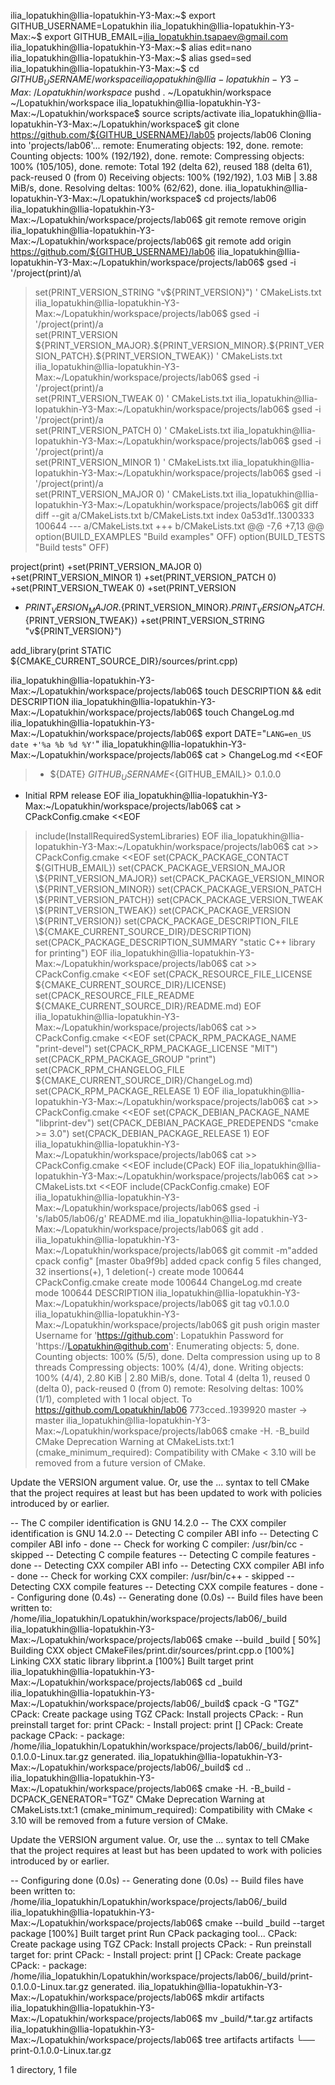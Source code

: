 ilia_lopatukhin@Ilia-lopatukhin-Y3-Max:~$ export GITHUB_USERNAME=Lopatukhin
ilia_lopatukhin@Ilia-lopatukhin-Y3-Max:~$ export GITHUB_EMAIL=ilia_lopatukhin.tsapaev@gmail.com
ilia_lopatukhin@Ilia-lopatukhin-Y3-Max:~$ alias edit=nano
ilia_lopatukhin@Ilia-lopatukhin-Y3-Max:~$ alias gsed=sed
ilia_lopatukhin@Ilia-lopatukhin-Y3-Max:~$ cd ${GITHUB_USERNAME}/workspace
ilia_lopatukhin@Ilia-lopatukhin-Y3-Max:~/Lopatukhin/workspace$ pushd .
~/Lopatukhin/workspace ~/Lopatukhin/workspace
ilia_lopatukhin@Ilia-lopatukhin-Y3-Max:~/Lopatukhin/workspace$ source scripts/activate
ilia_lopatukhin@Ilia-lopatukhin-Y3-Max:~/Lopatukhin/workspace$ git clone https://github.com/${GITHUB_USERNAME}/lab05 projects/lab06
Cloning into 'projects/lab06'...
remote: Enumerating objects: 192, done.
remote: Counting objects: 100% (192/192), done.
remote: Compressing objects: 100% (105/105), done.
remote: Total 192 (delta 62), reused 188 (delta 61), pack-reused 0 (from 0)
Receiving objects: 100% (192/192), 1.03 MiB | 3.88 MiB/s, done.
Resolving deltas: 100% (62/62), done.
ilia_lopatukhin@Ilia-lopatukhin-Y3-Max:~/Lopatukhin/workspace$ cd projects/lab06
ilia_lopatukhin@Ilia-lopatukhin-Y3-Max:~/Lopatukhin/workspace/projects/lab06$ git remote remove origin
ilia_lopatukhin@Ilia-lopatukhin-Y3-Max:~/Lopatukhin/workspace/projects/lab06$ git remote add origin https://github.com/${GITHUB_USERNAME}/lab06
ilia_lopatukhin@Ilia-lopatukhin-Y3-Max:~/Lopatukhin/workspace/projects/lab06$ gsed -i '/project(print)/a\
> set(PRINT_VERSION_STRING "v\${PRINT_VERSION}")
> ' CMakeLists.txt
ilia_lopatukhin@Ilia-lopatukhin-Y3-Max:~/Lopatukhin/workspace/projects/lab06$ gsed -i '/project(print)/a\
> set(PRINT_VERSION\
>   \${PRINT_VERSION_MAJOR}.\${PRINT_VERSION_MINOR}.\${PRINT_VERSION_PATCH}.\${PRINT_VERSION_TWEAK})
> ' CMakeLists.txt
ilia_lopatukhin@Ilia-lopatukhin-Y3-Max:~/Lopatukhin/workspace/projects/lab06$ gsed -i '/project(print)/a\
> set(PRINT_VERSION_TWEAK 0)
> ' CMakeLists.txt
ilia_lopatukhin@Ilia-lopatukhin-Y3-Max:~/Lopatukhin/workspace/projects/lab06$ gsed -i '/project(print)/a\
> set(PRINT_VERSION_PATCH 0)
> ' CMakeLists.txt
ilia_lopatukhin@Ilia-lopatukhin-Y3-Max:~/Lopatukhin/workspace/projects/lab06$ gsed -i '/project(print)/a\
> set(PRINT_VERSION_MINOR 1)
> ' CMakeLists.txt
ilia_lopatukhin@Ilia-lopatukhin-Y3-Max:~/Lopatukhin/workspace/projects/lab06$ gsed -i '/project(print)/a\
> set(PRINT_VERSION_MAJOR 0)
> ' CMakeLists.txt
ilia_lopatukhin@Ilia-lopatukhin-Y3-Max:~/Lopatukhin/workspace/projects/lab06$ git diff
diff --git a/CMakeLists.txt b/CMakeLists.txt
index 0a53d1f..1300333 100644
--- a/CMakeLists.txt
+++ b/CMakeLists.txt
@@ -7,6 +7,13 @@ option(BUILD_EXAMPLES "Build examples" OFF)
 option(BUILD_TESTS "Build tests" OFF)
 
 project(print)
+set(PRINT_VERSION_MAJOR 0)
+set(PRINT_VERSION_MINOR 1)
+set(PRINT_VERSION_PATCH 0)
+set(PRINT_VERSION_TWEAK 0)
+set(PRINT_VERSION
+  ${PRINT_VERSION_MAJOR}.${PRINT_VERSION_MINOR}.${PRINT_VERSION_PATCH}.${PRINT_VERSION_TWEAK})
+set(PRINT_VERSION_STRING "v${PRINT_VERSION}")
 
 add_library(print STATIC ${CMAKE_CURRENT_SOURCE_DIR}/sources/print.cpp)
 
ilia_lopatukhin@Ilia-lopatukhin-Y3-Max:~/Lopatukhin/workspace/projects/lab06$ touch DESCRIPTION && edit DESCRIPTION
ilia_lopatukhin@Ilia-lopatukhin-Y3-Max:~/Lopatukhin/workspace/projects/lab06$ touch ChangeLog.md
ilia_lopatukhin@Ilia-lopatukhin-Y3-Max:~/Lopatukhin/workspace/projects/lab06$ export DATE="`LANG=en_US date +'%a %b %d %Y'`"
ilia_lopatukhin@Ilia-lopatukhin-Y3-Max:~/Lopatukhin/workspace/projects/lab06$ cat > ChangeLog.md <<EOF
> * ${DATE} ${GITHUB_USERNAME} <${GITHUB_EMAIL}> 0.1.0.0
- Initial RPM release
EOF
ilia_lopatukhin@Ilia-lopatukhin-Y3-Max:~/Lopatukhin/workspace/projects/lab06$ cat > CPackConfig.cmake <<EOF
> include(InstallRequiredSystemLibraries)
EOF
ilia_lopatukhin@Ilia-lopatukhin-Y3-Max:~/Lopatukhin/workspace/projects/lab06$ cat >> CPackConfig.cmake <<EOF
> set(CPACK_PACKAGE_CONTACT ${GITHUB_EMAIL})
set(CPACK_PACKAGE_VERSION_MAJOR \${PRINT_VERSION_MAJOR})
set(CPACK_PACKAGE_VERSION_MINOR \${PRINT_VERSION_MINOR})
set(CPACK_PACKAGE_VERSION_PATCH \${PRINT_VERSION_PATCH})
set(CPACK_PACKAGE_VERSION_TWEAK \${PRINT_VERSION_TWEAK})
set(CPACK_PACKAGE_VERSION \${PRINT_VERSION})
set(CPACK_PACKAGE_DESCRIPTION_FILE \${CMAKE_CURRENT_SOURCE_DIR}/DESCRIPTION)
set(CPACK_PACKAGE_DESCRIPTION_SUMMARY "static C++ library for printing")
EOF
ilia_lopatukhin@Ilia-lopatukhin-Y3-Max:~/Lopatukhin/workspace/projects/lab06$ cat >> CPackConfig.cmake <<EOF
> set(CPACK_RESOURCE_FILE_LICENSE \${CMAKE_CURRENT_SOURCE_DIR}/LICENSE)
set(CPACK_RESOURCE_FILE_README \${CMAKE_CURRENT_SOURCE_DIR}/README.md)
EOF
ilia_lopatukhin@Ilia-lopatukhin-Y3-Max:~/Lopatukhin/workspace/projects/lab06$ cat >> CPackConfig.cmake <<EOF
> set(CPACK_RPM_PACKAGE_NAME "print-devel")
set(CPACK_RPM_PACKAGE_LICENSE "MIT")
set(CPACK_RPM_PACKAGE_GROUP "print")
set(CPACK_RPM_CHANGELOG_FILE \${CMAKE_CURRENT_SOURCE_DIR}/ChangeLog.md)
set(CPACK_RPM_PACKAGE_RELEASE 1)
EOF
ilia_lopatukhin@Ilia-lopatukhin-Y3-Max:~/Lopatukhin/workspace/projects/lab06$ cat >> CPackConfig.cmake <<EOF
> set(CPACK_DEBIAN_PACKAGE_NAME "libprint-dev")
set(CPACK_DEBIAN_PACKAGE_PREDEPENDS "cmake >= 3.0")
set(CPACK_DEBIAN_PACKAGE_RELEASE 1)
EOF
ilia_lopatukhin@Ilia-lopatukhin-Y3-Max:~/Lopatukhin/workspace/projects/lab06$ cat >> CPackConfig.cmake <<EOF
> include(CPack)
EOF
ilia_lopatukhin@Ilia-lopatukhin-Y3-Max:~/Lopatukhin/workspace/projects/lab06$ cat >> CMakeLists.txt <<EOF
> include(CPackConfig.cmake)
EOF
ilia_lopatukhin@Ilia-lopatukhin-Y3-Max:~/Lopatukhin/workspace/projects/lab06$ gsed -i 's/lab05/lab06/g' README.md
ilia_lopatukhin@Ilia-lopatukhin-Y3-Max:~/Lopatukhin/workspace/projects/lab06$ git add .
ilia_lopatukhin@Ilia-lopatukhin-Y3-Max:~/Lopatukhin/workspace/projects/lab06$ git commit -m"added cpack config"
[master 0ba9f9b] added cpack config
 5 files changed, 32 insertions(+), 1 deletion(-)
 create mode 100644 CPackConfig.cmake
 create mode 100644 ChangeLog.md
 create mode 100644 DESCRIPTION
ilia_lopatukhin@Ilia-lopatukhin-Y3-Max:~/Lopatukhin/workspace/projects/lab06$ git tag v0.1.0.0
ilia_lopatukhin@Ilia-lopatukhin-Y3-Max:~/Lopatukhin/workspace/projects/lab06$ git push origin master
Username for 'https://github.com': Lopatukhin
Password for 'https://Lopatukhin@github.com': 
Enumerating objects: 5, done.
Counting objects: 100% (5/5), done.
Delta compression using up to 8 threads
Compressing objects: 100% (4/4), done.
Writing objects: 100% (4/4), 2.80 KiB | 2.80 MiB/s, done.
Total 4 (delta 1), reused 0 (delta 0), pack-reused 0 (from 0)
remote: Resolving deltas: 100% (1/1), completed with 1 local object.
To https://github.com/Lopatukhin/lab06
   773cced..1939920  master -> master
ilia_lopatukhin@Ilia-lopatukhin-Y3-Max:~/Lopatukhin/workspace/projects/lab06$ cmake -H. -B_build
CMake Deprecation Warning at CMakeLists.txt:1 (cmake_minimum_required):
  Compatibility with CMake < 3.10 will be removed from a future version of
  CMake.

  Update the VERSION argument <min> value.  Or, use the <min>...<max> syntax
  to tell CMake that the project requires at least <min> but has been updated
  to work with policies introduced by <max> or earlier.


-- The C compiler identification is GNU 14.2.0
-- The CXX compiler identification is GNU 14.2.0
-- Detecting C compiler ABI info
-- Detecting C compiler ABI info - done
-- Check for working C compiler: /usr/bin/cc - skipped
-- Detecting C compile features
-- Detecting C compile features - done
-- Detecting CXX compiler ABI info
-- Detecting CXX compiler ABI info - done
-- Check for working CXX compiler: /usr/bin/c++ - skipped
-- Detecting CXX compile features
-- Detecting CXX compile features - done
-- Configuring done (0.4s)
-- Generating done (0.0s)
-- Build files have been written to: /home/ilia_lopatukhin/Lopatukhin/workspace/projects/lab06/_build
ilia_lopatukhin@Ilia-lopatukhin-Y3-Max:~/Lopatukhin/workspace/projects/lab06$ cmake --build _build
[ 50%] Building CXX object CMakeFiles/print.dir/sources/print.cpp.o
[100%] Linking CXX static library libprint.a
[100%] Built target print
ilia_lopatukhin@Ilia-lopatukhin-Y3-Max:~/Lopatukhin/workspace/projects/lab06$ cd _build
ilia_lopatukhin@Ilia-lopatukhin-Y3-Max:~/Lopatukhin/workspace/projects/lab06/_build$ cpack -G "TGZ"
CPack: Create package using TGZ
CPack: Install projects
CPack: - Run preinstall target for: print
CPack: - Install project: print []
CPack: Create package
CPack: - package: /home/ilia_lopatukhin/Lopatukhin/workspace/projects/lab06/_build/print-0.1.0.0-Linux.tar.gz generated.
ilia_lopatukhin@Ilia-lopatukhin-Y3-Max:~/Lopatukhin/workspace/projects/lab06/_build$ cd ..
ilia_lopatukhin@Ilia-lopatukhin-Y3-Max:~/Lopatukhin/workspace/projects/lab06$ cmake -H. -B_build -DCPACK_GENERATOR="TGZ"
CMake Deprecation Warning at CMakeLists.txt:1 (cmake_minimum_required):
  Compatibility with CMake < 3.10 will be removed from a future version of
  CMake.

  Update the VERSION argument <min> value.  Or, use the <min>...<max> syntax
  to tell CMake that the project requires at least <min> but has been updated
  to work with policies introduced by <max> or earlier.


-- Configuring done (0.0s)
-- Generating done (0.0s)
-- Build files have been written to: /home/ilia_lopatukhin/Lopatukhin/workspace/projects/lab06/_build
ilia_lopatukhin@Ilia-lopatukhin-Y3-Max:~/Lopatukhin/workspace/projects/lab06$ cmake --build _build --target package
[100%] Built target print
Run CPack packaging tool...
CPack: Create package using TGZ
CPack: Install projects
CPack: - Run preinstall target for: print
CPack: - Install project: print []
CPack: Create package
CPack: - package: /home/ilia_lopatukhin/Lopatukhin/workspace/projects/lab06/_build/print-0.1.0.0-Linux.tar.gz generated.
ilia_lopatukhin@Ilia-lopatukhin-Y3-Max:~/Lopatukhin/workspace/projects/lab06$ mkdir artifacts
ilia_lopatukhin@Ilia-lopatukhin-Y3-Max:~/Lopatukhin/workspace/projects/lab06$ mv _build/*.tar.gz artifacts
ilia_lopatukhin@Ilia-lopatukhin-Y3-Max:~/Lopatukhin/workspace/projects/lab06$ tree artifacts
artifacts
└── print-0.1.0.0-Linux.tar.gz

1 directory, 1 file

